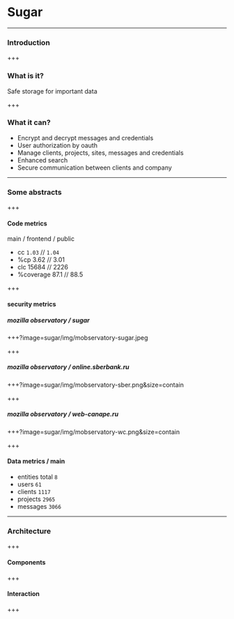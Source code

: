# Sugar

---

### Introduction

+++

### What is it?

Safe storage for important data

+++

### What it can?

* Encrypt and decrypt messages and credentials
* User authorization by oauth
* Manage clients, projects, sites, messages and credentials
* Enhanced search
* Secure communication between clients and company

---

### Some abstracts

+++

#### Code metrics

main / frontend / public
* cc `1.03` // `1.04`
* %cp 3.62 // 3.01
* clc 15684 // 2226
* %coverage 87.1 // 88.5

+++

#### security metrics

##### mozilla observatory / sugar

+++?image=sugar/img/mobservatory-sugar.jpeg

+++

##### mozilla observatory / online.sberbank.ru

+++?image=sugar/img/mobservatory-sber.png&size=contain

+++

##### mozilla observatory / web-canape.ru

+++?image=sugar/img/mobservatory-wc.png&size=contain

+++

#### Data metrics / main

* entities total `8`
* users `61`
* clients `1117`
* projects `2965`
* messages `3066`

---

### Architecture

+++

#### Components

+++

#### Interaction



+++
